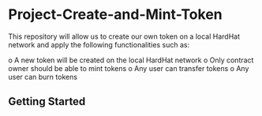 # Project-Create-and-Mint-Token
This repository will allow us to create our own token on a local HardHat network and apply the following functionalities such as:

o	A new token will be created on the local HardHat network
o	Only contract owner should be able to mint tokens
o	Any user can transfer tokens
o	Any user can burn tokens

## Getting Started
